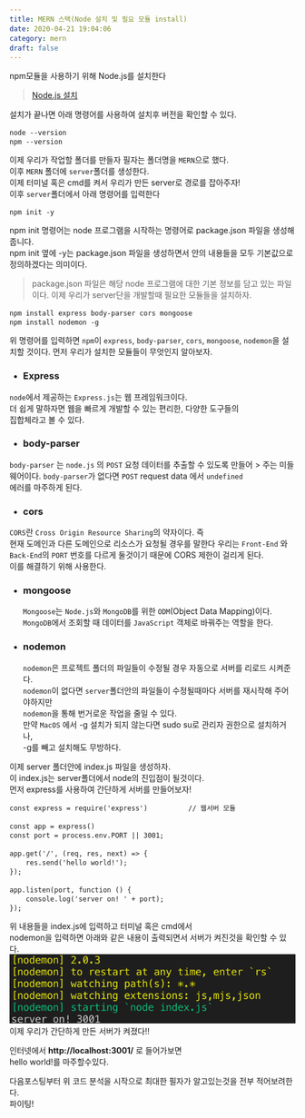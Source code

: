 ```yaml
---
title: MERN 스택(Node 설치 및 필요 모듈 install)
date: 2020-04-21 19:04:06
category: mern
draft: false
---
```


npm모듈을 사용하기 위해 Node.js를 설치한다
>[Node.js 설치](https://nodejs.org/en/)   

설치가 끝나면 아래 명령어를 사용하여 설치후 버전을 확인할 수 있다.
```
node --version
npm --version
```

이제 우리가 작업할 폴더를 만들자 필자는 폴더명을 `MERN`으로 했다.   
이후 `MERN` 폴더에 `server`폴더를 생성한다.   
이제 터미널 혹은 cmd를 켜서 우리가 만든 server로 경로를 잡아주자!   
이후 `server`폴더에서 아래 명령어를 입력한다
```
npm init -y
```

npm init 명령어는 node 프로그램을 시작하는 명령어로 package.json 파일을 생성해 줍니다.   
npm init 옆에 -y는 package.json 파일을 생성하면서 안의 내용들을 모두 기본값으로 정의하겠다는   의미이다.
>package.json 파일은 해당 node 프로그램에 대한 기본 정보를 담고 있는 파일이다.
이제 우리가 server단을 개발할때 필요한 모듈들을 설치하자.
```
npm install express body-parser cors mongoose
npm install nodemon -g
```
위 명령어를 입력하면 `npm`이 `express`, `body-parser`, `cors`, `mongoose`, `nodemon`을 설치할 것이다.
먼저 우리가 설치한 모듈들이 무엇인지 알아보자.

- ### Express   
 `node`에서 제공하는 `Express.js`는 웹 프레임워크이다.   
 더 쉽게 말하자면 웹을 빠르게 개발할 수 있는 편리한, 다양한 도구들의   
 집합체라고 볼 수 있다.

- ### body-parser
 `body-parser` 는 `node.js` 의 `POST` 요청 데이터를 추출할 수 있도록 만들어  > 주는 미들웨어이다. `body-parser`가 없다면 `POST` request data 에서 `undefined`   
 에러를 마주하게 된다.

- ### cors
 `CORS`란 `Cross Origin Resource Sharing`의 약자이다. 즉   
  현재 도메인과 다른 도메인으로 리소스가 요청될 경우를 말한다 우리는 `Front-End` 와   
  `Back-End`의 `PORT` 번호를 다르게 둘것이기 때문에 CORS 제한이 걸리게 된다.    
  이를 해결하기 위해 사용한다.

- ### mongoose
  `Mongoose`는 `Node.js`와 `MongoDB`를 위한 `ODM`(Object Data Mapping)이다.   
  `MongoDB`에서 조회할 때 데이터를 `JavaScript` 객체로 바꿔주는 역할을 한다.

- ### nodemon
    `nodemon`은 프로젝트 폴더의 파일들이 수정될 경우 자동으로 서버를 리로드 시켜준다.   
    `nodemon`이 없다면 `server`폴더안의 파일들이 수정될때마다 서버를 재시작해 주어야하지만   
    `nodemon`을 통해 번거로운 작업을 줄일 수 있다.   
    만약 `MacOS` 에서 -g 설치가 되지 않는다면 sudo su로 관리자 권한으로 설치하거나,   
    -g를 빼고 설치해도 무방하다.   
       


이제 server 폴더안에 index.js 파일을 생성하자.   
이 index.js는 server폴더에서 node의 진입점이 될것이다.     
먼저 express를 사용하여 간단하게 서버를 만들어보자!   

```js{3}
const express = require('express')          // 웹서버 모듈

const app = express()
const port = process.env.PORT || 3001;

app.get('/', (req, res, next) => {
    res.send('hello world!');
});

app.listen(port, function () {
    console.log('server on! ' + port);
});
```
위 내용들을 index.js에 입력하고 터미널 혹은 cmd에서    
nodemon을 입력하면 아래와 같은 내용이 출력되면서 서버가 켜진것을 확인할 수 있다. 
![](./images/mern1.png)
이제 우리가 간단하게 만든 서버가 켜졌다!!   

인터넷에서 **http://localhost:3001/** 로 들어가보면    
hello world!를 마주할수있다.

다음포스팅부터 위 코드 분석을 시작으로 최대한 필자가 알고있는것을 전부 적어보려한다.   
파이팅!

